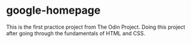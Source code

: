 # google-homepage
This is the first practice project from The Odin Project. Doing this project after going through the fundamentals of HTML and CSS.
